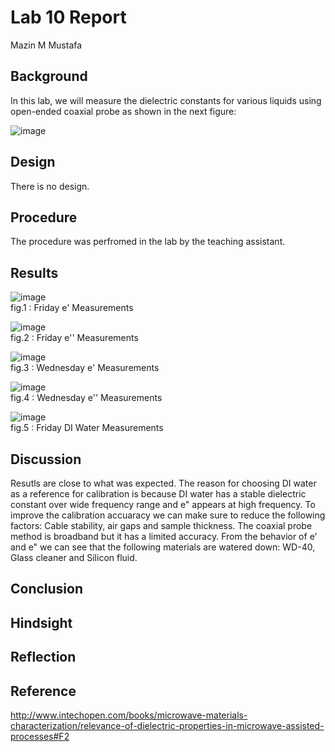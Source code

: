 

# Lab 10 Report
Mazin M Mustafa 

## Background

In this lab, we will measure the dielectric constants for various liquids using open-ended coaxial probe as shown in the next figure:

![image](https://github.com/CourseReps/ECEN452-Spring2016/blob/master/Students/Mazin-M-Mustafa/Lab10/image9.png) <br>

## Design

There is no design.

## Procedure

The procedure was perfromed in the lab by the teaching assistant.

## Results

![image](https://github.com/CourseReps/ECEN452-Spring2016/blob/master/Students/Mazin-M-Mustafa/Lab10/m11.png) <br>
fig.1 : Friday e' Measurements 

![image](https://github.com/CourseReps/ECEN452-Spring2016/blob/master/Students/Mazin-M-Mustafa/Lab10/m12.png) <br>
fig.2 : Friday e'' Measurements 

![image](https://github.com/CourseReps/ECEN452-Spring2016/blob/master/Students/Mazin-M-Mustafa/Lab10/m21.png) <br>
fig.3 : Wednesday e' Measurements 

![image](https://github.com/CourseReps/ECEN452-Spring2016/blob/master/Students/Mazin-M-Mustafa/Lab10/m22.png) <br>
fig.4 : Wednesday e'' Measurements 

![image](https://github.com/CourseReps/ECEN452-Spring2016/blob/master/Students/Mazin-M-Mustafa/Lab10/water.png) <br>
fig.5 : Friday DI Water Measurements 

## Discussion

Resutls are close to what was expected. The reason for choosing DI water as a reference for calibration is because DI water has a stable dielectric constant over wide frequency range and e" appears at high frequency. To improve the calibration accuaracy we can make sure to reduce the following factors: Cable stability, air gaps and sample thickness. The coaxial probe method is broadband but it has a limited accuracy. From the behavior of e' and e" we can see that the following materials are watered down: WD-40, Glass cleaner and Silicon fluid.


## Conclusion

## Hindsight

## Reflection

## Reference

http://www.intechopen.com/books/microwave-materials-characterization/relevance-of-dielectric-properties-in-microwave-assisted-processes#F2



